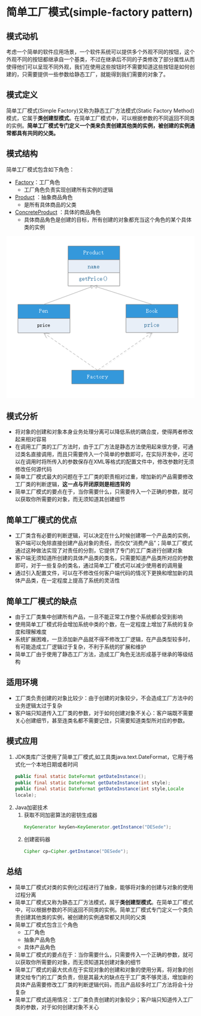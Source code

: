 [TOC]: # " 目录"



# 简单工厂模式(simple-factory pattern)
## 模式动机
考虑一个简单的软件应用场景，一个软件系统可以提供多个外观不同的按钮，这个外观不同的按钮都继承自一个基类，不过在继承后不同的子类修改了部分属性从而使得他们可以呈现不同外观，我们在使用这些按钮时不需要知道这些按钮是如何创建的，只需要提供一些参数给静态工厂，就能得到我们需要的对象了。

## 模式定义
简单工厂模式(Simple Factory)又称为静态工厂方法模式(Static Factory Method)模式，它属于**类创建型模式**。在简单工厂模式中，可以根据参数的不同返回不同类的实例。**简单工厂模式专门定义一个类来负责创建其他类的实例，被创建的实例通常都具有共同的父类。**

## 模式结构
简单工厂模式包含如下角色：
- [Factory](factory.java)：工厂角色
    - 工厂角色负责实现创建所有实例的逻辑
- [Product](Product.java) ：抽象商品角色
    - 是所有具体商品的父类
- [ConcreteProduct](Pen.java) ：具体的商品角色
    - 具体商品角色是创建的目标，所有创建的对象都充当这个角色的某个具体类的实例

![](simple-factory.png)

## 模式分析
- 将对象的创建和对象本身业务处理分离可以降低系统的耦合度，使得两者修改起来相对容易
- 在调用工厂类的工厂方法时，由于工厂方法是静态方法使用起来很方便，可通过类名直接调用，而且只需要传入一个简单的参数即可，在实际开发中，还可以在调用时将所传入的参数保存在XML等格式的配置文件中，修改参数时无须修改任何源代码
- 简单工厂模式最大的问题在于工厂类的职责相对过重，增加新的产品需要修改工厂类的判断逻辑，**这一点与开闭原则是相违背的**
- 简单工厂模式的要点在于，当你需要什么，只需要传入一个正确的参数，就可以获取你所需要的对象，而无须知道其创建细节

## 简单工厂模式的优点
- 工厂类含有必要的判断逻辑，可以决定在什么时候创建哪一个产品类的实例，客户端可以免除直接创建产品对象的责任，而仅仅“消费产品”；简单工厂模式通过这种做法实现了对责任的分割，它提供了专门的工厂类进行创建对象
- 客户端无须知道所创建的具体产品类的类名，只需要知道产品类所对应的参数即可，对于一些复杂的类名，通过简单工厂模式可以减少使用者的调用量
- 通过引入配置文件，可以在不修改任何客户端代码的情况下更换和增加新的具体产品类，在一定程度上提高了系统的灵活性

## 简单工厂模式的缺点
- 由于工厂类集中创建所有产品，一旦不能正常工作整个系统都会受到影响
- 使用简单工厂模式将会增加系统中类的个数，在一定程度上增加了系统的复杂度和理解难度
- 系统扩展困难，一旦添加新产品就不得不修改工厂逻辑，在产品类型较多时，有可能造成工厂逻辑过于复杂，不利于系统的扩展和维护
- 简单工厂由于使用了静态工厂方法，造成工厂角色无法形成基于继承的等级结构

## 适用环境
- 工厂类负责创建的对象比较少：由于创建的对象较少，不会造成工厂方法中的业务逻辑太过于复杂
- 客户端只知道传入工厂类的参数，对于如何创建对象不关心：客户端既不需要关心创建细节，甚至连类名都不需要记住，只需要知道类型所对应的参数。

## 模式应用
1. JDK类库广泛使用了简单工厂模式,如工具类java.text.DateFormat，它用于格式化一个本地日期或者时间
    ```java
    public final static DateFormat getDateInstance();
    public final static DateFormat getDateInstance(int style);
    public final static DateFormat getDateInstance(int style,Locale
    locale);
    ```
2. Java加密技术
    1. 获取不同加密算法的密钥生成器
        ```java
        KeyGenerator keyGen=KeyGenerator.getInstance("DESede");
        ```
    2. 创建密码器
        ```java
        Cipher cp=Cipher.getInstance("DESede");
        ```

## 总结
- 简单工厂模式对类的实例化过程进行了抽象，能够将对象的创建与对象的使用过程分离
- 简单工厂模式又称为静态工厂方法模式，属于**类创建型模式**。在简单工厂模式中，可以根据参数的不同返回不同类的实例。简单工厂模式专门定义一个类负责创建其他类的实例，被创建的实例通常都又共同的父类
- 简单工厂模式包含三个角色
    - 工厂角色
    - 抽象产品角色
    - 具体产品角色
- 简单工厂模式的要点在于：当你需要什么，只需要传入一个正确的参数，就可以获取你所需要的对象，而无须知道其创建对象的细节
- 简单工厂模式的最大优点在于实现对象的创建和对象的使用分离，将对象的创建交给专门的工厂类负责，但是其最大的缺点在于工厂类不够灵活，增加新的具体产品需要修改工厂类的判断逻辑代码，而且产品较多时工厂方法将会十分复杂
- 简单工厂模式适用情况：工厂类负责创建的对象较少；客户端只知道传入工厂类的参数，对于如何创建对象不关心
